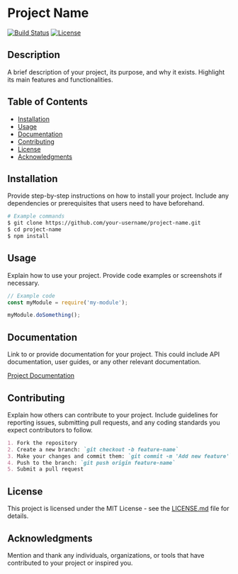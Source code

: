 
# Project Name

[![Build Status](https://travis-ci.org/your-username/project-name.svg?branch=master)](https://travis-ci.org/your-username/project-name)
[![License](https://img.shields.io/badge/license-MIT-blue.svg)](https://opensource.org/licenses/MIT)



## Description

A brief description of your project, its purpose, and why it exists. Highlight its main features and functionalities.

## Table of Contents

- [Installation](#installation)
- [Usage](#usage)
- [Documentation](#documentation)
- [Contributing](#contributing)
- [License](#license)
- [Acknowledgments](#acknowledgments)

## Installation

Provide step-by-step instructions on how to install your project. Include any dependencies or prerequisites that users need to have beforehand.

```bash
# Example commands
$ git clone https://github.com/your-username/project-name.git
$ cd project-name
$ npm install
```

## Usage

Explain how to use your project. Provide code examples or screenshots if necessary.

```javascript
// Example code
const myModule = require('my-module');

myModule.doSomething();
```

## Documentation

Link to or provide documentation for your project. This could include API documentation, user guides, or any other relevant documentation.

[Project Documentation](https://your-project-docs-url.com)

## Contributing

Explain how others can contribute to your project. Include guidelines for reporting issues, submitting pull requests, and any coding standards you expect contributors to follow.

```markdown
1. Fork the repository
2. Create a new branch: `git checkout -b feature-name`
3. Make your changes and commit them: `git commit -m 'Add new feature'`
4. Push to the branch: `git push origin feature-name`
5. Submit a pull request
```

## License

This project is licensed under the MIT License - see the [LICENSE.md](LICENSE.md) file for details.

## Acknowledgments

Mention and thank any individuals, organizations, or tools that have contributed to your project or inspired you.
